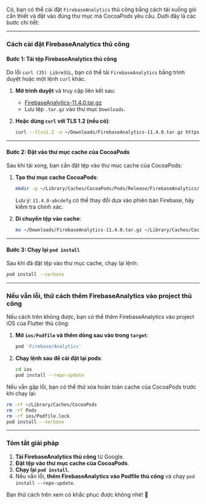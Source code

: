 Có, bạn có thể cài đặt `FirebaseAnalytics` thủ công bằng cách tải xuống gói cần thiết và đặt vào đúng thư mục mà CocoaPods yêu cầu. Dưới đây là các bước chi tiết:

---

### **Cách cài đặt FirebaseAnalytics thủ công**
#### **Bước 1: Tải tệp FirebaseAnalytics thủ công**
Do lỗi `curl (35) LibreSSL`, bạn có thể tải `FirebaseAnalytics` bằng trình duyệt hoặc một lệnh `curl` khác.

1. **Mở trình duyệt** và truy cập liên kết sau:
   - [FirebaseAnalytics-11.4.0.tar.gz](https://dl.google.com/firebase/ios/analytics/edf73aefd77661bd/FirebaseAnalytics-11.4.0.tar.gz)
   - Lưu tệp `.tar.gz` vào thư mục `Downloads`.

2. **Hoặc dùng `curl` với TLS 1.2 (nếu có)**:
   ```sh
   curl --tlsv1.2 -o ~/Downloads/FirebaseAnalytics-11.4.0.tar.gz https://dl.google.com/firebase/ios/analytics/edf73aefd77661bd/FirebaseAnalytics-11.4.0.tar.gz
   ```

---

#### **Bước 2: Đặt vào thư mục cache của CocoaPods**
Sau khi tải xong, bạn cần đặt tệp vào thư mục cache của CocoaPods:

1. **Tạo thư mục cache CocoaPods**:
   ```sh
   mkdir -p ~/Library/Caches/CocoaPods/Pods/Release/FirebaseAnalytics/11.4.0-abcdefg
   ```

   Lưu ý: `11.4.0-abcdefg` có thể thay đổi dựa vào phiên bản Firebase, hãy kiểm tra chính xác.

2. **Di chuyển tệp vào cache**:
   ```sh
   mv ~/Downloads/FirebaseAnalytics-11.4.0.tar.gz ~/Library/Caches/CocoaPods/Pods/Release/FirebaseAnalytics/11.4.0-abcdefg/FirebaseAnalytics-11.4.0.tar.gz
   ```

---

#### **Bước 3: Chạy lại `pod install`**
Sau khi đã đặt tệp vào thư mục cache, chạy lại lệnh:

```sh
pod install --verbose
```

---

### **Nếu vẫn lỗi, thử cách thêm FirebaseAnalytics vào project thủ công**
Nếu cách trên không được, bạn có thể thêm FirebaseAnalytics vào project iOS của Flutter thủ công:

1. **Mở `ios/Podfile` và thêm dòng sau vào trong `target`**:
   ```ruby
   pod 'Firebase/Analytics'
   ```
   
2. **Chạy lệnh sau để cài đặt lại pods**:
   ```sh
   cd ios
   pod install --repo-update
   ```

Nếu vẫn gặp lỗi, bạn có thể thử xóa hoàn toàn cache của CocoaPods trước khi chạy lại:

```sh
rm -rf ~/Library/Caches/CocoaPods
rm -rf Pods
rm -rf ios/Podfile.lock
pod install --verbose
```

---

### **Tóm tắt giải pháp**
1. **Tải FirebaseAnalytics thủ công** từ Google.
2. **Đặt tệp vào thư mục cache của CocoaPods**.
3. **Chạy lại `pod install`**.
4. Nếu vẫn lỗi, **thêm FirebaseAnalytics vào Podfile thủ công** và chạy `pod install --repo-update`.

Bạn thử cách trên xem có khắc phục được không nhé! 🚀
